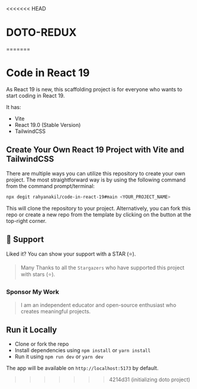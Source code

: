 <<<<<<< HEAD
# DOTO-REDUX
=======
# Code in React 19

As React 19 is new, this scaffolding project is for everyone who wants to start coding in React 19.

It has:

- Vite
- React 19.0 (Stable Version)
- TailwindCSS

## Create Your Own React 19 Project with Vite and TailwindCSS

There are multiple ways you can utilize this repository to create your own project. The most straightforward way is by using the following command from the command prompt/terminal:

```bash
npx degit rahyanakil/code-in-react-19#main <YOUR_PROJECT_NAME>
```

This will clone the repository to your project. Alternatively, you can fork this repo or create a new repo from the template by clicking on the button at the top-right corner.

## 🫶 Support

Liked it? You can show your support with a STAR (⭐).

> Many Thanks to all the `Stargazers` who have supported this project with stars (⭐).

### Sponsor My Work

> I am an independent educator and open-source enthusiast who creates meaningful projects.

## Run it Locally

- Clone or fork the repo
- Install dependencies using `npm install` or `yarn install`
- Run it using `npm run dev` or `yarn dev`

The app will be available on `http://localhost:5173` by default.
>>>>>>> 4214d31 (initializing doto project)
